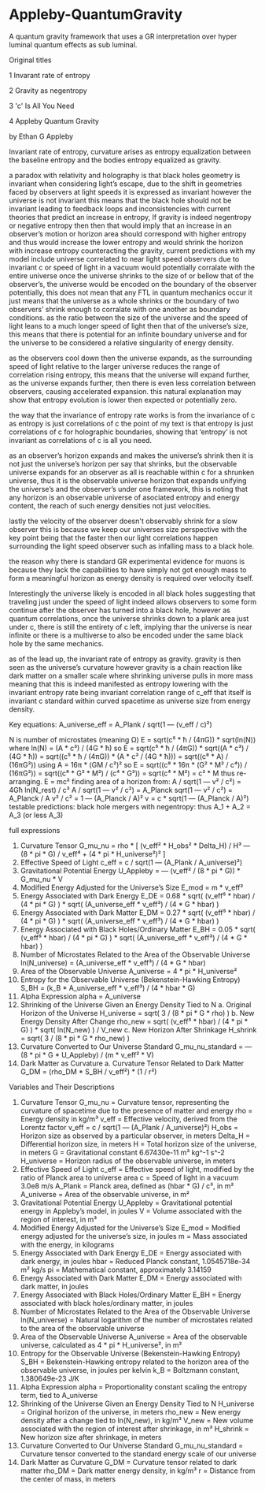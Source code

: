 # Appleby-QuantumGravity
A quantum gravity framework that uses a GR interpretation over hyper luminal quantum effects as sub luminal.

Original titles

1
Invarant rate of entropy

2
Gravity as negentropy

3
'c' Is All You Need

4
Appleby Quantum Gravity

by Ethan G Appleby

Invariant rate of entropy, curvature arises as entropy equalization between the baseline entropy and the bodies entropy equalized as gravity.

a paradox with relativity and holography is that black holes geometry is invariant when considering light’s escape, due to the shift in geometries faced by observers at light speeds it is expressed as invariant however the universe is not invariant this means that the black hole should not be invariant leading to feedback loops and inconsistencies with current theories that predict an increase in entropy, If gravity is indeed negentropy or negative entropy then then that would imply that an increase in an observer’s motion or horizon area should correspond with higher entropy and thus would increase the lower entropy and would shrink the horizon with increase entropy counteracting the gravity, current predictions with my model include universe correlated to near light speed observers due to invariant c or speed of light in a vacuum would potentially corralate with the entire universe once the universe shrinks to the size of or bellow that of the observer’s, the universe would be encoded on the boundary of the observer potentially, this does not mean that any FTL in quantum mechanics occur it just means that the universe as a whole shrinks or the boundary of two observers’ shrink enough to corralate with one another as boundary conditions. as the ratio between the size of the universe and the speed of light leans to a much longer speed of light then that of the universe’s size, this means that there is potential for an infinite boundary universe and for the universe to be considered a relative singularity of energy density.

as the observers cool down then the universe expands, as the surrounding speed of light relative to the larger universe reduces the range of correlation rising entropy, this means that the universe will expand further, as the universe expands further, then there is even less correlation between observers, causing accelerated expansion. this natural explanation may show that entropy evolution is lower then expected or potentially zero.


the way that the invariance of entropy rate works is from the invariance of c as entropy is just correlations of c the point of my text is that entropy is just correlations of c for holographic boundaries, showing that ‘entropy’ is not invariant as correlations of c is all you need.

as an observer’s horizon expands and makes the universe’s shrink then it is not just the universe’s horizon per say that shrinks, but the observable universe expands for an observer as all is reachable within c for a shrunken universe, thus it is the observable universe horizon that expands unifying the universe’s and the observer’s under one framework, this is noting that any horizon is an observable universe of asociated entropy and energy content, the reach of such energy densities not just velocities.

lastly the velocity of the observer doesn't observably shrink for a slow observer this is because we keep our universes size perspective with the key point being that the faster then our light correlations happen surrounding the light speed observer such as infalling mass to a black hole.

the reason why there is standard GR experimental evidence for muons is because they lack the capabilities to have simply not got enough mass to form a meaningful horizon as energy density is required over velocity itself.


Interestingly the universe likely is encoded in all black holes suggesting that traveling just under the speed of light indeed allows observers to some form continue after the observer has turned into a black hole, however as quantum correlations, once the universe shrinks down to a plank area just under c, there is still the entirety of c left, implying thar the universe is near infinite or there is a multiverse to also be encoded under the same black hole by the same mechanics.

as of the lead up, the invariant rate of entropy as gravity. gravity is then seen as the universe’s curvature however gravity is a chain reaction like dark matter on a smaller scale where shrinking universe pulls in more mass meaning that this is indeed manifested as entropy lowering with the invariant entropy rate being invariant correlation range of c_eff that itself is invariant c standard within curved spacetime as universe size from energy density.

Key equations:
A_universe_eff = A_Plank / sqrt(1 — (v_eff / c)²)

N is number of microstates (meaning Ω)
E = sqrt(c⁵ * ħ / (4πG)) * sqrt(ln(N)) where ln(N) = (A * c³) / (4G * ħ)
so
E = sqrt(c⁵ * ħ / (4πG)) * sqrt((A * c³) / (4G * ħ)) = sqrt((c⁵ * ħ / (4πG)) * (A * c³ / (4G * ħ))) = sqrt((c⁸ * A) / (16πG²))
using
A = 16π * (GM / c²)²
so
E = sqrt((c⁸ * 16π * (G² * M² / c⁴)) / (16πG²)) = sqrt((c⁸ * G² * M²) / (c⁴ * G²)) = sqrt(c⁴ * M²) = c² * M
thus re-arranging.
E = mc²
finding area of a horizon from:
A / sqrt(1 — v² / c²) = 4Għ ln(N_rest) / c³
A / sqrt(1 — v² / c²) = A_Planck
sqrt(1 — v² / c²) = A_Planck / A
v² / c² = 1 — (A_Planck / A)²
v = c * sqrt(1 — (A_Planck / A)²)
testable predictions:
black hole mergers with negentropy:
thus
A_1 + A_2 = A_3
(or less A_3)

full expressions
1. Curvature Tensor
G_mu_nu = rho * [ (v_eff² * H_obs² * Delta_H) / H³ — (8 * pi * G) / v_eff⁴ + (4 * pi * H_universe²)² ]
2. Effective Speed of Light
c_eff = c / sqrt(1 — (A_Plank / A_universe)²)
3. Gravitational Potential Energy
U_Appleby = — (v_eff² / (8 * pi * G)) * G_mu_nu * V
4. Modified Energy Adjusted for the Universe’s Size
E_mod = m * v_eff²
5. Energy Associated with Dark Energy
E_DE = 0.68 * sqrt( (v_eff⁵ * hbar) / (4 * pi * G) ) * sqrt( (A_universe_eff * v_eff³) / (4 * G * hbar) )
6. Energy Associated with Dark Matter
E_DM = 0.27 * sqrt( (v_eff⁵ * hbar) / (4 * pi * G) ) * sqrt( (A_universe_eff * v_eff³) / (4 * G * hbar) )
7. Energy Associated with Black Holes/Ordinary Matter
E_BH = 0.05 * sqrt( (v_eff⁵ * hbar) / (4 * pi * G) ) * sqrt( (A_universe_eff * v_eff³) / (4 * G * hbar) )
8. Number of Microstates Related to the Area of the Observable Universe
ln(N_universe) = (A_universe_eff * v_eff³) / (4 * G * hbar)
9. Area of the Observable Universe
A_universe = 4 * pi * H_universe²
10. Entropy for the Observable Universe (Bekenstein-Hawking Entropy)
S_BH = (k_B * A_universe_eff * v_eff³) / (4 * hbar * G)
11. Alpha Expression
alpha = A_universe
12. Shrinking of the Universe Given an Energy Density Tied to N
a. Original Horizon of the Universe
H_universe = sqrt( 3 / (8 * pi * G * rho) )
b. New Energy Density After Change
rho_new = sqrt( (v_eff⁵ * hbar) / (4 * pi * G) ) * sqrt( ln(N_new) ) / V_new
c. New Horizon After Shrinkage
H_shrink = sqrt( 3 / (8 * pi * G * rho_new) )
13. Curvature Converted to Our Universe Standard
G_mu_nu_standard = — (8 * pi * G * U_Appleby) / (m * v_eff² * V)
14. Dark Matter as Curvature
a. Curvature Tensor Related to Dark Matter
G_DM = (rho_DM * S_BH / v_eff²) * (1 / r²)

Variables and Their Descriptions
1. Curvature Tensor
G_mu_nu = Curvature tensor, representing the curvature of spacetime due to the presence of matter and energy
rho = Energy density in kg/m³
v_eff = Effective velocity, derived from the Lorentz factor v_eff = c / sqrt(1 — (A_Plank / A_universe)²)
H_obs = Horizon size as observed by a particular observer, in meters
Delta_H = Differential horizon size, in meters
H = Total horizon size of the universe, in meters
G = Gravitational constant 6.67430e-11 m³ kg^-1 s^-2
H_universe = Horizon radius of the observable universe, in meters
2. Effective Speed of Light
c_eff = Effective speed of light, modified by the ratio of Planck area to universe area
c = Speed of light in a vacuum 3.0e8 m/s
A_Plank = Planck area, defined as (hbar * G) / c³, in m²
A_universe = Area of the observable universe, in m²
3. Gravitational Potential Energy
U_Appleby = Gravitational potential energy in Appleby’s model, in joules
V = Volume associated with the region of interest, in m³
4. Modified Energy Adjusted for the Universe’s Size
E_mod = Modified energy adjusted for the universe’s size, in joules
m = Mass associated with the energy, in kilograms
5. Energy Associated with Dark Energy
E_DE = Energy associated with dark energy, in joules
hbar = Reduced Planck constant, 1.0545718e-34 m² kg/s
pi = Mathematical constant, approximately 3.14159
6. Energy Associated with Dark Matter
E_DM = Energy associated with dark matter, in joules
7. Energy Associated with Black Holes/Ordinary Matter
E_BH = Energy associated with black holes/ordinary matter, in joules
8. Number of Microstates Related to the Area of the Observable Universe
ln(N_universe) = Natural logarithm of the number of microstates related to the area of the observable universe
9. Area of the Observable Universe
A_universe = Area of the observable universe, calculated as 4 * pi * H_universe², in m²
10. Entropy for the Observable Universe (Bekenstein-Hawking Entropy)
S_BH = Bekenstein-Hawking entropy related to the horizon area of the observable universe, in joules per kelvin
k_B = Boltzmann constant, 1.380649e-23 J/K
11. Alpha Expression
alpha = Proportionality constant scaling the entropy term, tied to A_universe
12. Shrinking of the Universe Given an Energy Density Tied to N
H_universe = Original horizon of the universe, in meters
rho_new = New energy density after a change tied to ln(N_new), in kg/m³
V_new = New volume associated with the region of interest after shrinkage, in m³
H_shrink = New horizon size after shrinkage, in meters
13. Curvature Converted to Our Universe Standard
G_mu_nu_standard = Curvature tensor converted to the standard energy scale of our universe
14. Dark Matter as Curvature
G_DM = Curvature tensor related to dark matter
rho_DM = Dark matter energy density, in kg/m³
r = Distance from the center of mass, in meters
